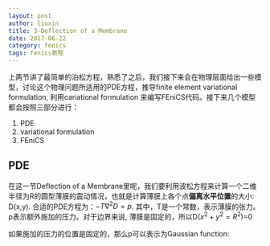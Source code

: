 ```yaml
---
layout: post
author: liuxin
title: 3-Deflection of a Membrane
date: 2017-06-22
category: fenics
tags: fenics教程
---
```

 上两节讲了最简单的泊松方程，熟悉了之后，我们接下来会在物理层面给出一些模型，讨论这个物理问题所适用的PDE方程，推导finite element variational formulation, 利用cariational formulation 来编写FEniCS代码。接下来几个模型都会按照三部分进行：
1. PDE 
2. variational formulation
3. FEniCS 

## PDE
在这一节Deflection of a Membrane里呢，我们要利用波松方程来计算一个二维半径为R的圆型薄膜的震动情况，也就是计算薄膜上各个点**偏离水平位置**的大小: D(x,y). 合适的PDE方程为：$-T \nabla ^2 D = p$. 其中，T是一个常数，表示薄膜的张力。p表示额外施加的压力。对于边界来说, 薄膜是固定的，所以D($x^2+y^2 = R^2$)=0

如果施加的压力的位置是固定的，那么p可以表示为Gaussian function:



